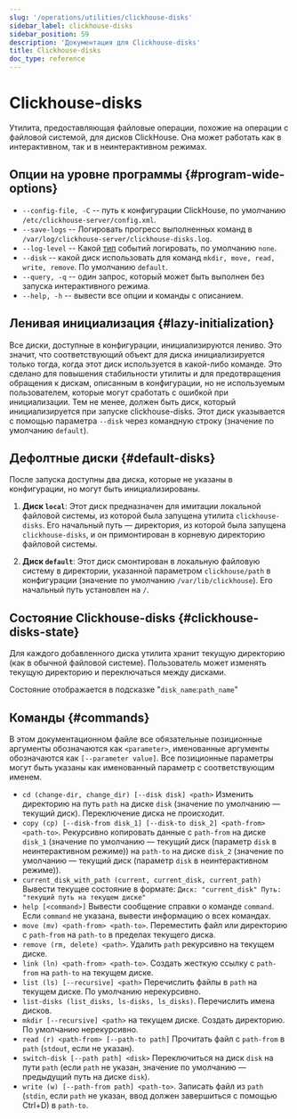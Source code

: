 ```yaml
---
slug: '/operations/utilities/clickhouse-disks'
sidebar_label: clickhouse-disks
sidebar_position: 59
description: 'Документация для Clickhouse-disks'
title: Clickhouse-disks
doc_type: reference
---
```

# Clickhouse-disks

Утилита, предоставляющая файловые операции, похожие на операции с файловой системой, для дисков ClickHouse. Она может работать как в интерактивном, так и в неинтерактивном режимах.

## Опции на уровне программы {#program-wide-options}

* `--config-file, -C` -- путь к конфигурации ClickHouse, по умолчанию `/etc/clickhouse-server/config.xml`.
* `--save-logs` -- Логировать прогресс выполненных команд в `/var/log/clickhouse-server/clickhouse-disks.log`.
* `--log-level` -- Какой [тип](../server-configuration-parameters/settings#logger) событий логировать, по умолчанию `none`.
* `--disk` -- какой диск использовать для команд `mkdir, move, read, write, remove`. По умолчанию `default`.
* `--query, -q` -- один запрос, который может быть выполнен без запуска интерактивного режима.
* `--help, -h` -- вывести все опции и команды с описанием.

## Ленивая инициализация {#lazy-initialization}
Все диски, доступные в конфигурации, инициализируются лениво. Это значит, что соответствующий объект для диска инициализируется только тогда, когда этот диск используется в какой-либо команде. Это сделано для повышения стабильности утилиты и для предотвращения обращения к дискам, описанным в конфигурации, но не используемым пользователем, которые могут сработать с ошибкой при инициализации. Тем не менее, должен быть диск, который инициализируется при запуске clickhouse-disks. Этот диск указывается с помощью параметра `--disk` через командную строку (значение по умолчанию `default`).

## Дефолтные диски {#default-disks}
После запуска доступны два диска, которые не указаны в конфигурации, но могут быть инициализированы.

1. **Диск `local`**: Этот диск предназначен для имитации локальной файловой системы, из которой была запущена утилита `clickhouse-disks`. Его начальный путь — директория, из которой была запущена `clickhouse-disks`, и он примонтирован в корневую директорию файловой системы.

2. **Диск `default`**: Этот диск смонтирован в локальную файловую систему в директории, указанной параметром `clickhouse/path` в конфигурации (значение по умолчанию `/var/lib/clickhouse`). Его начальный путь установлен на `/`.

## Состояние Clickhouse-disks {#clickhouse-disks-state}
Для каждого добавленного диска утилита хранит текущую директорию (как в обычной файловой системе). Пользователь может изменять текущую директорию и переключаться между дисками.

Состояние отображается в подсказке "`disk_name`:`path_name`"

## Команды {#commands}

В этом документационном файле все обязательные позиционные аргументы обозначаются как `<parameter>`, именованные аргументы обозначаются как `[--parameter value]`. Все позиционные параметры могут быть указаны как именованный параметр с соответствующим именем.

* `cd (change-dir, change_dir) [--disk disk] <path>`
  Изменить директорию на путь `path` на диске `disk` (значение по умолчанию — текущий диск). Переключение диска не происходит.
* `copy (cp) [--disk-from disk_1] [--disk-to disk_2] <path-from> <path-to>`.
  Рекурсивно копировать данные с `path-from` на диске `disk_1` (значение по умолчанию — текущий диск (параметр `disk` в неинтерактивном режиме))
  на `path-to` на диске `disk_2` (значение по умолчанию — текущий диск (параметр `disk` в неинтерактивном режиме)).
* `current_disk_with_path (current, current_disk, current_path)`
  Вывести текущее состояние в формате:
    `Диск: "current_disk" Путь: "текущий путь на текущем диске"`
* `help [<command>]`
  Вывести сообщение справки о команде `command`. Если `command` не указана, вывести информацию о всех командах.
* `move (mv) <path-from> <path-to>`.
  Переместить файл или директорию с `path-from` на `path-to` в пределах текущего диска.
* `remove (rm, delete) <path>`.
  Удалить `path` рекурсивно на текущем диске.
* `link (ln) <path-from> <path-to>`.
  Создать жесткую ссылку с `path-from` на `path-to` на текущем диске.
* `list (ls) [--recursive] <path>`
  Перечислить файлы в `path` на текущем диске. По умолчанию нерекурсивно.
* `list-disks (list_disks, ls-disks, ls_disks)`.
  Перечислить имена дисков.
* `mkdir [--recursive] <path>` на текущем диске.
  Создать директорию. По умолчанию нерекурсивно.
* `read (r) <path-from> [--path-to path]`
  Прочитать файл с `path-from` в `path` (`stdout`, если не указан).
* `switch-disk [--path path] <disk>`
  Переключиться на диск `disk` на пути `path` (если `path` не указан, значение по умолчанию — предыдущий путь на диске `disk`).
* `write (w) [--path-from path] <path-to>`.
  Записать файл из `path` (`stdin`, если `path` не указан, ввод должен завершиться с помощью Ctrl+D) в `path-to`.
